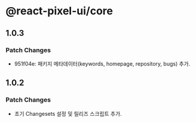 # @react-pixel-ui/core

## 1.0.3

### Patch Changes

- 951f04e: 패키지 메타데이터(keywords, homepage, repository, bugs) 추가.

## 1.0.2

### Patch Changes

- 초기 Changesets 설정 및 릴리즈 스크립트 추가.
